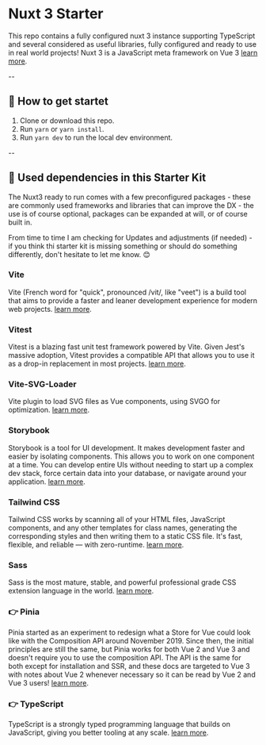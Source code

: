 # Nuxt 3 Starter
This repo contains a fully configured nuxt 3 instance supporting TypeScript and several considered as useful libraries, fully configured and ready to use in real world projects! Nuxt 3 is a JavaScript meta framework on Vue 3 [learn more](https://v3.nuxtjs.org/guide/concepts/introduction).

--
## 🚀 How to get startet 
1. Clone or download this repo.
2. Run `yarn` or `yarn install`.
3. Run `yarn dev` to run the local dev environment.

--

## 🙌 Used dependencies in this Starter Kit
The Nuxt3 ready to run comes with a few preconfigured packages - these are commonly used frameworks and libraries that can improve the DX - the use is of course optional, packages can be expanded at will, or of course built in.

From time to time I am checking for Updates and adjustments (if needed) - if you think thi starter kit is missing something or should do something differently, don't hesitate to let me know. 😊

### Vite
Vite (French word for "quick", pronounced /vit/, like "veet") is a build tool that aims to provide a faster and leaner development experience for modern web projects. 
[learn more](https://vitejs.dev/).

### Vitest
Vitest is a blazing fast unit test framework powered by Vite. Given Jest's massive adoption, Vitest provides a compatible API that allows you to use it as a drop-in replacement in most projects. 
[learn more](https://vitest.dev/).

### Vite-SVG-Loader
Vite plugin to load SVG files as Vue components, using SVGO for optimization.
[learn more](https://github.com/jpkleemans/vite-svg-loader).

### Storybook
Storybook is a tool for UI development. It makes development faster and easier by isolating components. This allows you to work on one component at a time. You can develop entire UIs without needing to start up a complex dev stack, force certain data into your database, or navigate around your application. 
[learn more](https://storybook.js.org/docs/vue/get-started/introduction).

### Tailwind CSS
Tailwind CSS works by scanning all of your HTML files, JavaScript components, and any other templates for class names, generating the corresponding styles and then writing them to a static CSS file. It's fast, flexible, and reliable — with zero-runtime. 
[learn more](https://tailwindcss.com).

### Sass
Sass is the most mature, stable, and powerful professional grade CSS extension language in the world. 
[learn more](https://sass-lang.com/).

### 👉 Pinia
Pinia started as an experiment to redesign what a Store for Vue could look like with the Composition API around November 2019. Since then, the initial principles are still the same, but Pinia works for both Vue 2 and Vue 3 and doesn't require you to use the composition API. The API is the same for both except for installation and SSR, and these docs are targeted to Vue 3 with notes about Vue 2 whenever necessary so it can be read by Vue 2 and Vue 3 users! 
[learn more](https://pinia.vuejs.org).

### 👉 TypeScript
TypeScript is a strongly typed programming language that builds on JavaScript, giving you better tooling at any scale. 
[learn more](https://www.typescriptlang.org/).